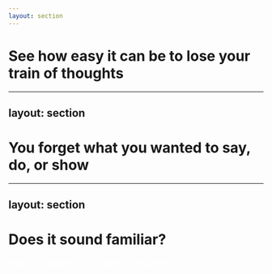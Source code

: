 ```yaml
---
layout: section
---
```


# See how easy it can be to lose your train of thoughts

---
layout: section
---

# You forget what you wanted to say, do, or show

---
layout: section
---

# Does it sound familiar?

https://engagetime.live/session/k6bomv

<style>
  a {
    color: white !important;
    text-decoration: none !important;
    font-size: 1.2em;
  }
</style>